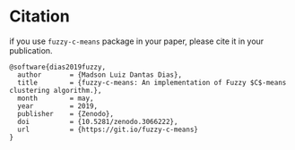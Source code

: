# Citation
if you use `fuzzy-c-means` package in your paper, please cite it in your publication.
```
@software{dias2019fuzzy,
  author       = {Madson Luiz Dantas Dias},
  title        = {fuzzy-c-means: An implementation of Fuzzy $C$-means clustering algorithm.},
  month        = may,
  year         = 2019,
  publisher    = {Zenodo},
  doi          = {10.5281/zenodo.3066222},
  url          = {https://git.io/fuzzy-c-means}
}
```

